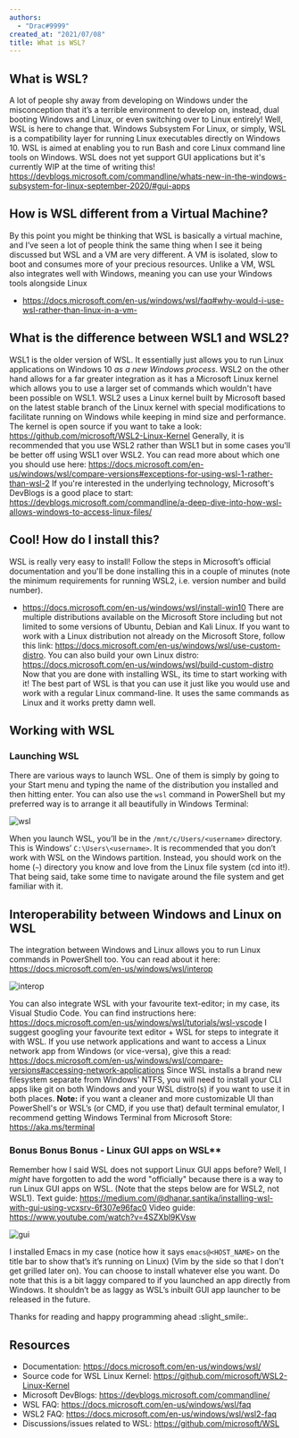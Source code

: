 ```yaml
---
authors:
  - "Drac#9999"
created_at: "2021/07/08"
title: What is WSL?
---
```


## What is WSL?

A lot of people shy away from developing on Windows under the misconception that it’s a terrible environment to develop on, instead, dual booting Windows and Linux, or even switching over to Linux entirely! 
Well, WSL is here to change that. 
Windows Subsystem For Linux, or simply, WSL is a compatibility layer for running Linux executables directly on Windows 10. WSL is aimed at enabling you to run Bash and core Linux command line tools on Windows. WSL does not yet support GUI applications but it's currently WIP at the time of writing this! https://devblogs.microsoft.com/commandline/whats-new-in-the-windows-subsystem-for-linux-september-2020/#gui-apps

## How is WSL different from a Virtual Machine?

By this point you might be thinking that WSL is basically a virtual machine, and I’ve seen a lot of people think the same thing when I see it being discussed but WSL and a VM are very different. 
A VM is isolated, slow to boot and consumes more of your precious resources. Unlike a VM, WSL also integrates well with Windows, meaning you can use your Windows tools alongside Linux
- https://docs.microsoft.com/en-us/windows/wsl/faq#why-would-i-use-wsl-rather-than-linux-in-a-vm-

## What is the difference between WSL1 and WSL2?

WSL1 is the older version of WSL. It essentially just allows you to run Linux applications on Windows 10 *as a new Windows process*. WSL2 on the other hand allows for a far greater integration as it has a Microsoft Linux kernel which allows you to use a larger set of commands which wouldn't have been possible on WSL1. 
WSL2 uses a Linux kernel built by Microsoft based on the latest stable branch of the Linux kernel with special modifications to facilitate running on Windows while keeping in mind size and performance. The kernel is open source if you want to take a look: https://github.com/microsoft/WSL2-Linux-Kernel
Generally, it is recommended that you use WSL2 rather than WSL1 but in some cases you'll be better off using WSL1 over WSL2. You can read more about which one you should use here: https://docs.microsoft.com/en-us/windows/wsl/compare-versions#exceptions-for-using-wsl-1-rather-than-wsl-2
If you're interested in the underlying technology, Microsoft's DevBlogs is a good place to start: https://devblogs.microsoft.com/commandline/a-deep-dive-into-how-wsl-allows-windows-to-access-linux-files/

## Cool! How do I install this?

WSL is really very easy to install! Follow the steps in Microsoft’s official documentation and you'll be done installing this in a couple of minutes (note the minimum requirements for running WSL2, i.e. version number and build number). 
- https://docs.microsoft.com/en-us/windows/wsl/install-win10
There are multiple distributions available on the Microsoft Store including but not limited to some versions of Ubuntu, Debian and Kali Linux. 
If you want to work with a Linux distribution not already on the Microsoft Store, follow this link: https://docs.microsoft.com/en-us/windows/wsl/use-custom-distro. You can also build your own Linux distro: https://docs.microsoft.com/en-us/windows/wsl/build-custom-distro
Now that you are done with installing WSL, its time to start working with it! The best part of WSL is that you can use it just like you would use and work with a regular Linux command-line. It uses the same commands as Linux and it works pretty damn well.

## Working with WSL

### Launching WSL

There are various ways to launch WSL. One of them is simply by going to your Start menu and typing the name of the distribution you installed and then hitting enter. You can also use the `wsl` command in PowerShell but my preferred way is to arrange it all beautifully in Windows Terminal:

![wsl](https://i.imgur.com/AbyMc6O.png)

When you launch WSL, you’ll be in the `/mnt/c/Users/<username>` directory. This is Windows’ `C:\Users\<username>`. It is recommended that you don’t work with WSL on the Windows partition. Instead, you should work on the home (`~`) directory you know and love from the Linux file system (cd into it!). That being said, take some time to navigate around the file system and get familiar with it.

## Interoperability between Windows and Linux on WSL

The integration between Windows and Linux allows you to run Linux commands in PowerShell too. You can read about it here: https://docs.microsoft.com/en-us/windows/wsl/interop

![interop](https://i.imgur.com/Uxxtyou.png)

You can also integrate WSL with your favourite text-editor; in my case, its Visual Studio Code. You can find instructions here: <https://docs.microsoft.com/en-us/windows/wsl/tutorials/wsl-vscode>
I suggest googling your favourite text editor + WSL for steps to integrate it with WSL.
If you use network applications and want to access a Linux network app from Windows (or vice-versa), give this a read: <https://docs.microsoft.com/en-us/windows/wsl/compare-versions#accessing-network-applications>
Since WSL installs a brand new filesystem separate from Windows' NTFS, you will need to install your CLI apps like git on both Windows and your WSL distro(s) if you want to use it in both places.
**Note:** if you want a cleaner and more customizable UI than PowerShell's or WSL’s (or CMD, if you use that) default terminal emulator, I recommend getting Windows Terminal from Microsoft Store: <https://aka.ms/terminal>

### Bonus Bonus Bonus - Linux GUI apps on WSL**
Remember how I said WSL does not support Linux GUI apps before? Well, I *might* have forgotten to add the word "officially" because there is a way to run Linux GUI apps on WSL. (Note that the steps below are for WSL2, not WSL1).
Text guide: <https://medium.com/@dhanar.santika/installing-wsl-with-gui-using-vcxsrv-6f307e96fac0>
Video guide: <https://www.youtube.com/watch?v=4SZXbl9KVsw>

![gui](https://i.imgur.com/yD0hk9R.gif)

I installed Emacs in my case (notice how it says `emacs@<HOST_NAME>` on the title bar to show that’s it’s running on Linux) (Vim by the side so that I don't get grilled later on). You can choose to install whatever else you want. Do note that this is a bit laggy compared to if you launched an app directly from Windows. It shouldn’t be as laggy as WSL’s inbuilt GUI app launcher to be released in the future.

Thanks for reading and happy programming ahead :slight_smile:.

## Resources

- Documentation: <https://docs.microsoft.com/en-us/windows/wsl/>
- Source code for WSL Linux Kernel: <https://github.com/microsoft/WSL2-Linux-Kernel>
- Microsoft DevBlogs: <https://devblogs.microsoft.com/commandline/>
- WSL FAQ: <https://docs.microsoft.com/en-us/windows/wsl/faq>
- WSL2 FAQ: <https://docs.microsoft.com/en-us/windows/wsl/wsl2-faq>
- Discussions/issues related to WSL: <https://github.com/microsoft/WSL>